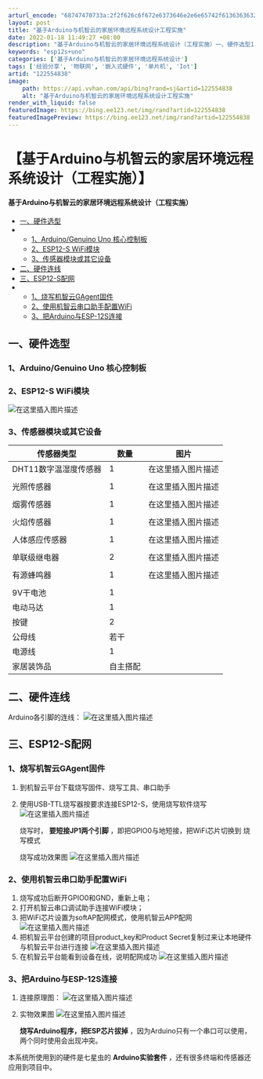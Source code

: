 ```yaml
---
arturl_encode: "68747470733a:2f2f626c6f672e6373646e2e6e65742f61363636323538302f:61727469636c652f64657461696c732f313232353534383338"
layout: post
title: "基于Arduino与机智云的家居环境远程系统设计工程实施"
date: 2022-01-18 11:49:27 +08:00
description: "基于Arduino与机智云的家居环境远程系统设计（工程实施）一、硬件选型1、Arduino/Genu"
keywords: "esp12s+uno"
categories: ['基于Arduino与机智云的家居环境远程系统设计']
tags: ['经验分享', '物联网', '嵌入式硬件', '单片机', 'Iot']
artid: "122554838"
image:
    path: https://api.vvhan.com/api/bing?rand=sj&artid=122554838
    alt: "基于Arduino与机智云的家居环境远程系统设计工程实施"
render_with_liquid: false
featuredImage: https://bing.ee123.net/img/rand?artid=122554838
featuredImagePreview: https://bing.ee123.net/img/rand?artid=122554838
---
```


# 【基于Arduino与机智云的家居环境远程系统设计（工程实施）】

#### 基于Arduino与机智云的家居环境远程系统设计（工程实施）

* [一、硬件选型](#_1)
* + [1、Arduino/Genuino Uno 核心控制板](#1ArduinoGenuino_Uno__2)
  + [2、ESP12-S WiFi模块](#2ESP12S_WiFi_3)
  + [3、传感器模块或其它设备](#3_6)
* [二、硬件连线](#_29)
* [三、ESP12-S配网](#ESP12S_32)
* + [1、烧写机智云GAgent固件](#1GAgent_33)
  + [2、使用机智云串口助手配置WiFi](#2WiFi_39)
  + [3、把Arduino与ESP-12S连接](#3ArduinoESP12S_49)

## 一、硬件选型

### 1、Arduino/Genuino Uno 核心控制板

### 2、ESP12-S WiFi模块

![在这里插入图片描述](https://i-blog.csdnimg.cn/blog_migrate/a807c69bdc733a85a5a80d46db648efb.png)

### 3、传感器模块或其它设备

| 传感器类型 | 数量 | 图片 |
| --- | --- | --- |
| DHT11数字温湿度传感器 | 1 | 在这里插入图片描述 |
|  |  |  |
| 光照传感器 | 1 | 在这里插入图片描述 |
|  |  |  |
| 烟雾传感器 | 1 | 在这里插入图片描述 |
|  |  |  |
| 火焰传感器 | 1 | 在这里插入图片描述 |
|  |  |  |
| 人体感应传感器 | 1 | 在这里插入图片描述 |
|  |  |  |
| 单联级继电器 | 2 | 在这里插入图片描述 |
|  |  |  |
| 有源蜂鸣器 | 1 | 在这里插入图片描述 |
|  |  |  |
| 9V干电池 | 1 |  |
| 电动马达 | 1 |  |
| 按键 | 2 |  |
| 公母线 | 若干 |  |
| 电源线 | 1 |  |
| 家居装饰品 | 自主搭配 |  |

## 二、硬件连线

Arduino各引脚的连线：
![在这里插入图片描述](https://i-blog.csdnimg.cn/blog_migrate/98e751e40a1233e3147b00736e2c2995.png)

## 三、ESP12-S配网

### 1、烧写机智云GAgent固件

1. 到机智云平台下载烧写固件、烧写工具、串口助手
2. 使用USB-TTL烧写器按要求连接ESP12-S，使用烧写软件烧写
   ![在这里插入图片描述](https://i-blog.csdnimg.cn/blog_migrate/d07b9d009d1212c3dfc208e6ea7bf71d.png)
     
   烧写时，
   **要短接JP1两个引脚**
   ，即把GPIO0与地短接，把WiFi芯片切换到
   烧写模式
     
   烧写成功效果图
   ![在这里插入图片描述](https://i-blog.csdnimg.cn/blog_migrate/4886d1a225ef53b45ca0077cef3f2178.png)

### 2、使用机智云串口助手配置WiFi

1. 烧写成功后断开GPIO0和GND，重新上电；
2. 打开机智云串口调试助手连接WiFi模块；
3. 把WiFi芯片设置为softAP配网模式，使用机智云APP配网
   ![在这里插入图片描述](https://i-blog.csdnimg.cn/blog_migrate/5874bfb9b94418e856b8e28f6a7c8937.png)
4. 把机智云平台创建的项目product_key和Product Secret复制过来让本地硬件与机智云平台进行连接
   ![在这里插入图片描述](https://i-blog.csdnimg.cn/blog_migrate/7fc2c03a5832bacdbf61fe09bff4df8a.png)
5. 在机智云平台能看到设备在线，说明配网成功
   ![在这里插入图片描述](https://i-blog.csdnimg.cn/blog_migrate/1d6e1dcd31e23bf132373353626e0b04.png)

### 3、把Arduino与ESP-12S连接

1. 连接原理图：
   ![在这里插入图片描述](https://i-blog.csdnimg.cn/blog_migrate/d802c66d4cf00699d2ff842a4899446e.png)
2. 实物效果图
   ![在这里插入图片描述](https://i-blog.csdnimg.cn/blog_migrate/9e565c24bca93faed72a29822a2f0de1.png)
     
   **烧写Arduino程序，把ESP芯片拔掉**
   ，因为Arduino只有一个串口可以使用，两个同时使用会出现冲突。

本系统所使用到的硬件是七星虫的
**Arduino实验套件**
，还有很多终端和传感器还应用到项目中。